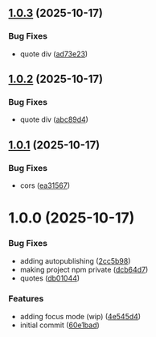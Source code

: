 ## [1.0.3](https://github.com/igventurelli/in-toolkit/compare/v1.0.2...v1.0.3) (2025-10-17)


### Bug Fixes

* quote div ([ad73e23](https://github.com/igventurelli/in-toolkit/commit/ad73e23ecfb69861ccf2514d90c62a3f4bb06045))

## [1.0.2](https://github.com/igventurelli/in-toolkit/compare/v1.0.1...v1.0.2) (2025-10-17)


### Bug Fixes

* quote div ([abc89d4](https://github.com/igventurelli/in-toolkit/commit/abc89d40638e334d752512a245d184d98170f9f5))

## [1.0.1](https://github.com/igventurelli/in-toolkit/compare/v1.0.0...v1.0.1) (2025-10-17)


### Bug Fixes

* cors ([ea31567](https://github.com/igventurelli/in-toolkit/commit/ea31567e0507d6ddd28dbd08f3e4ede4b0ea4a51))

# 1.0.0 (2025-10-17)


### Bug Fixes

* adding autopublishing ([2cc5b98](https://github.com/igventurelli/in-toolkit/commit/2cc5b982abdcab966369ae177355f0e1a42c7d9d))
* making project npm private ([dcb64d7](https://github.com/igventurelli/in-toolkit/commit/dcb64d755e19747c02ca70d30cfcd9fc9ca888d3))
* quotes ([db01044](https://github.com/igventurelli/in-toolkit/commit/db01044140243a148163df1143fff1bed6feefc5))


### Features

* adding focus mode (wip) ([4e545d4](https://github.com/igventurelli/in-toolkit/commit/4e545d45ab473903a0f5654a8e41279e2615fb77))
* initial commit ([60e1bad](https://github.com/igventurelli/in-toolkit/commit/60e1bad26f279aee576d753c81fffea9e474ba8d))

